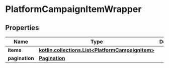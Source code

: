 
# PlatformCampaignItemWrapper

## Properties
Name | Type | Description | Notes
------------ | ------------- | ------------- | -------------
**items** | [**kotlin.collections.List&lt;PlatformCampaignItem&gt;**](PlatformCampaignItem.md) |  |  [optional]
**pagination** | [**Pagination**](Pagination.md) |  |  [optional]




